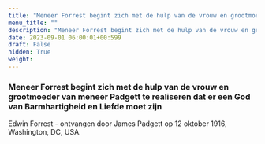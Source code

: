 ```yaml
---
title: "Meneer Forrest begint zich met de hulp van de vrouw en grootmoeder van meneer Padgett te realiseren dat er een God van Barmhartigheid en Liefde moet zijn"
menu_title: ""
description: "Meneer Forrest begint zich met de hulp van de vrouw en grootmoeder van meneer Padgett te realiseren dat er een God van Barmhartigheid en Liefde moet zijn"
date: 2023-09-01 06:00:01+00:599
draft: False
hidden: True
weight:
---
```

### Meneer Forrest begint zich met de hulp van de vrouw en grootmoeder van meneer Padgett te realiseren dat er een God van Barmhartigheid en Liefde moet zijn

Edwin Forrest - ontvangen door James Padgett op 12 oktober 1916, Washington, DC, USA.
